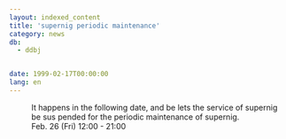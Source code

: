```yaml
---
layout: indexed_content
title: 'supernig periodic maintenance'
category: news
db:
  - ddbj


date: 1999-02-17T00:00:00
lang: en
---
```


<dd>It happens in the following date, and be lets the service of supernig be sus pended for the periodic maintenance of supernig.<br>
<dd>Feb. 26 (Fri) 12:00 - 21:00</dd>
</dd>

